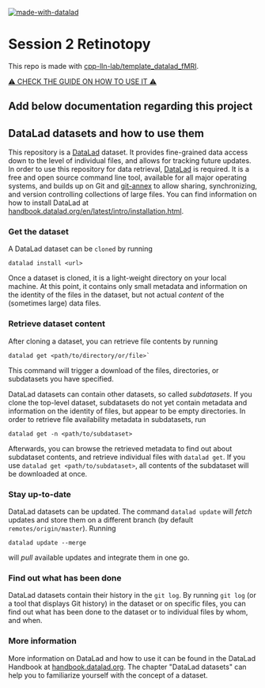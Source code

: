 [![made-with-datalad](https://www.datalad.org/badges/made_with.svg)](https://datalad.org)

# Session 2 Retinotopy

This repo is made with
[cpp-lln-lab/template_datalad_fMRI](https://github.com/cpp-lln-lab/template_datalad_fMRI).

[⚠️ CHECK THE GUIDE ON HOW TO USE IT ⚠️](./how-to-use-me.md)

## Add below documentation regarding this project

## DataLad datasets and how to use them

<!-- BELOW IS THE TEMPLATE README FOR DATALAD DATASET

MODIFY AT WILL

 -->

This repository is a [DataLad](https://www.datalad.org/) dataset. It provides
fine-grained data access down to the level of individual files, and allows for
tracking future updates. In order to use this repository for data retrieval,
[DataLad](https://www.datalad.org/) is required. It is a free and open source
command line tool, available for all major operating systems, and builds up on
Git and [git-annex](https://git-annex.branchable.com/) to allow sharing,
synchronizing, and version controlling collections of large files. You can find
information on how to install DataLad at
[handbook.datalad.org/en/latest/intro/installation.html](http://handbook.datalad.org/en/latest/intro/installation.html).

### Get the dataset

A DataLad dataset can be `cloned` by running

```
datalad install <url>
```

Once a dataset is cloned, it is a light-weight directory on your local machine.
At this point, it contains only small metadata and information on the identity
of the files in the dataset, but not actual _content_ of the (sometimes large)
data files.

### Retrieve dataset content

After cloning a dataset, you can retrieve file contents by running

```
datalad get <path/to/directory/or/file>`
```

This command will trigger a download of the files, directories, or subdatasets
you have specified.

DataLad datasets can contain other datasets, so called _subdatasets_. If you
clone the top-level dataset, subdatasets do not yet contain metadata and
information on the identity of files, but appear to be empty directories. In
order to retrieve file availability metadata in subdatasets, run

```
datalad get -n <path/to/subdataset>
```

Afterwards, you can browse the retrieved metadata to find out about subdataset
contents, and retrieve individual files with `datalad get`. If you use
`datalad get <path/to/subdataset>`, all contents of the subdataset will be
downloaded at once.

### Stay up-to-date

DataLad datasets can be updated. The command `datalad update` will _fetch_
updates and store them on a different branch (by default
`remotes/origin/master`). Running

```
datalad update --merge
```

will _pull_ available updates and integrate them in one go.

### Find out what has been done

DataLad datasets contain their history in the `git log`. By running `git log`
(or a tool that displays Git history) in the dataset or on specific files, you
can find out what has been done to the dataset or to individual files by whom,
and when.

### More information

More information on DataLad and how to use it can be found in the DataLad
Handbook at
[handbook.datalad.org](http://handbook.datalad.org/en/latest/index.html). The
chapter "DataLad datasets" can help you to familiarize yourself with the concept
of a dataset.
